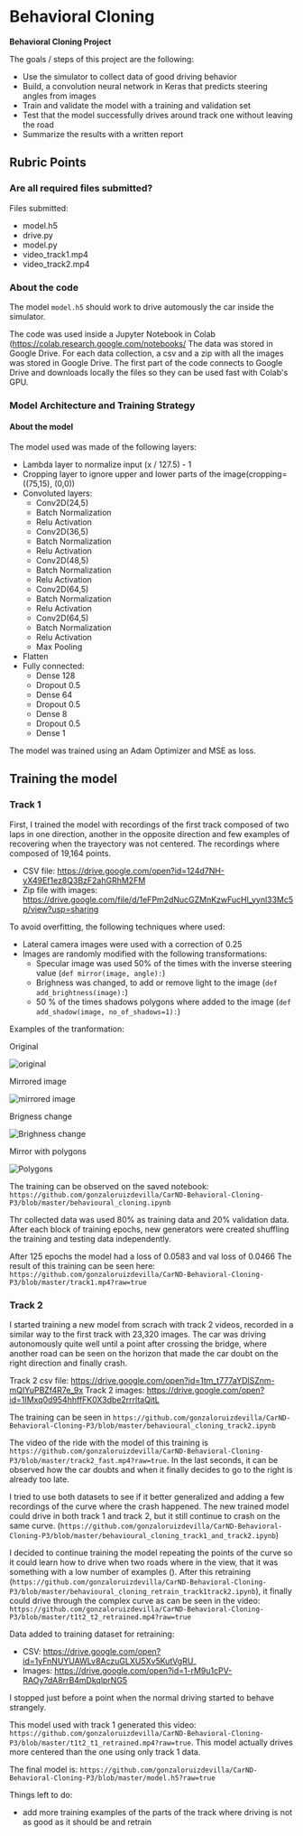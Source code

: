 # **Behavioral Cloning** 


**Behavioral Cloning Project**

The goals / steps of this project are the following:
* Use the simulator to collect data of good driving behavior
* Build, a convolution neural network in Keras that predicts steering angles from images
* Train and validate the model with a training and validation set
* Test that the model successfully drives around track one without leaving the road
* Summarize the results with a written report


## Rubric Points

### Are all required files submitted?
Files submitted:

* model.h5
* drive.py
* model.py
* video_track1.mp4
* video_track2.mp4

### About the code
The model `model.h5` should work  to drive automously the car inside the simulator.

The code was used inside a Jupyter Notebook in Colab (https://colab.research.google.com/notebooks/
The data was stored in Google Drive. For each data collection, a csv and a zip with all the images was stored in Google Drive. The first part of the code connects to Google Drive and downloads locally the files so they can be used fast with Colab's GPU.

 ### Model Architecture and Training Strategy

 #### About the model
The model used was made of the following layers:


* Lambda layer to normalize input (x / 127.5) - 1
* Cropping layer to ignore upper and lower parts of the image(cropping=((75,15), (0,0))
* Convoluted layers:
    * Conv2D(24,5)
    * Batch Normalization
    * Relu Activation
    * Conv2D(36,5)
    * Batch Normalization
    * Relu Activation
    * Conv2D(48,5)
    * Batch Normalization
    * Relu Activation
    * Conv2D(64,5)
    * Batch Normalization
    * Relu Activation
    * Conv2D(64,5)
    * Batch Normalization
    * Relu Activation
    * Max Pooling
* Flatten
* Fully connected:
    * Dense 128
    * Dropout 0.5
    * Dense 64
    * Dropout 0.5
    * Dense 8
    * Dropout 0.5
    * Dense 1

The model was trained using an Adam Optimizer and MSE as loss.

## Training the model

### Track 1
First,  I trained the model with recordings of the first track composed of two laps in one direction, another in the opposite direction and few examples of recovering when the trayectory was not centered. The recordings where composed of 19,164 points.

* CSV file: https://drive.google.com/open?id=124d7NH-yX49Ef1ez8Q3BzF2ahGRhM2FM
* Zip file with images: https://drive.google.com/file/d/1eFPm2dNucGZMnKzwFucHl_yynl33Mc5p/view?usp=sharing

To avoid overfitting, the following techniques where used:
* Lateral camera images were used with a correction of 0.25
* Images are randomly modified with the following transformations:
    * Specular image was used 50% of the times with the inverse steering value (`def mirror(image, angle):`)
    * Brighness was changed, to add or remove light to the image (`def add_brightness(image):`)
    * 50 % of the times shadows polygons where added to the image  (`def add_shadow(image, no_of_shadows=1):`)

Examples of the tranformation:

Original

![original](original.png)


Mirrored image

![mirrored image](mirror.png)


Brigness change 

![Brighness change](light_image.png)

Mirror with polygons

![Polygons](polygon.png)

The training can be observed on the saved notebook: `https://github.com/gonzaloruizdevilla/CarND-Behavioral-Cloning-P3/blob/master/behavioural_cloning.ipynb`

Thr collected data was used 80% as training data and 20% validation data. After each block of training epochs, new generators were created shuffling the training and testing data independently.

After 125 epochs the model had a loss of 0.0583 and val loss of 0.0466
The result of this training can be seen here: `https://github.com/gonzaloruizdevilla/CarND-Behavioral-Cloning-P3/blob/master/track1.mp4?raw=true`

### Track 2

I started training a new model from scrach with track 2 videos, recorded in a similar way to the first track with 23,320 images. The car was driving autonomously quite well until a point after crossing the bridge, where another road can be seen on the horizon that made the car doubt on the right direction and finally crash.

Track 2 csv file: https://drive.google.com/open?id=1tm_t777aYDlSZnm-mQIYuPBZf4R7e_9x
Track 2 images: https://drive.google.com/open?id=1IMxq0d954hhffFK0X3dbe2rrrltaQitL


The training can be seen in `https://github.com/gonzaloruizdevilla/CarND-Behavioral-Cloning-P3/blob/master/behavioural_cloning_track2.ipynb`


The video of the ride with the model of this training is `https://github.com/gonzaloruizdevilla/CarND-Behavioral-Cloning-P3/blob/master/track2_fast.mp4?raw=true`. In the last seconds, it can be observed how the car doubts and when it finally decides to go to the right is already too late.

I tried to use both datasets to see if it better generalized and adding a few recordings of the curve where the crash happened. The new trained model could drive in both track 1 and track 2, but it still continue to crash on the same curve. (`https://github.com/gonzaloruizdevilla/CarND-Behavioral-Cloning-P3/blob/master/behavioural_cloning_track1_and_track2.ipynb`)

I decided to continue training the model repeating the points of the curve so it could learn how to drive when two roads where in the view, that it was something with a low number of examples (). After this retraining (`https://github.com/gonzaloruizdevilla/CarND-Behavioral-Cloning-P3/blob/master/behavioural_cloning_retrain_track1track2.ipynb`), it finally could drive through the complex curve as can be seen in the video: `https://github.com/gonzaloruizdevilla/CarND-Behavioral-Cloning-P3/blob/master/t1t2_t2_retrained.mp4?raw=true`

Data added to training dataset for retraining:

* CSV: https://drive.google.com/open?id=1yFnNUYUAWLv8AczuGLXU5Xv5KutVgRU_
* Images: https://drive.google.com/open?id=1-rM9u1cPV-RAOy7dA8rrB4mDkqlprNG5

I stopped just before a point when the normal driving started to behave strangely.

This model used with track 1 generated this video: `https://github.com/gonzaloruizdevilla/CarND-Behavioral-Cloning-P3/blob/master/t1t2_t1_retrained.mp4?raw=true`. This model actually drives more centered than the one using only track 1 data.

The final model is: `https://github.com/gonzaloruizdevilla/CarND-Behavioral-Cloning-P3/blob/master/model.h5?raw=true`


Things left to do:
* add more training examples of the parts of the track where driving is not as good as it should be and retrain
